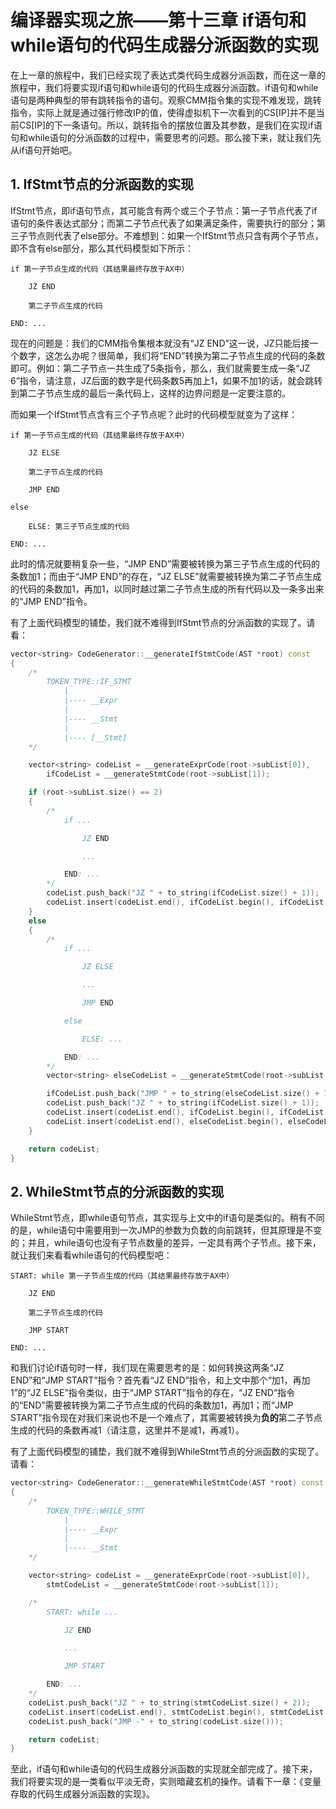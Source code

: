 # 编译器实现之旅——第十三章 if语句和while语句的代码生成器分派函数的实现

在上一章的旅程中，我们已经实现了表达式类代码生成器分派函数，而在这一章的旅程中，我们将要实现if语句和while语句的代码生成器分派函数。if语句和while语句是两种典型的带有跳转指令的语句。观察CMM指令集的实现不难发现，跳转指令，实际上就是通过强行修改IP的值，使得虚拟机下一次看到的CS[IP]并不是当前CS[IP]的下一条语句。所以，跳转指令的摆放位置及其参数，是我们在实现if语句和while语句的分派函数的过程中，需要思考的问题。那么接下来，就让我们先从if语句开始吧。

## 1. IfStmt节点的分派函数的实现

IfStmt节点，即if语句节点，其可能含有两个或三个子节点：第一子节点代表了if语句的条件表达式部分；而第二子节点代表了如果满足条件，需要执行的部分；第三子节点则代表了else部分。不难想到：如果一个IfStmt节点只含有两个子节点，即不含有else部分，那么其代码模型如下所示：

```
if 第一子节点生成的代码（其结果最终存放于AX中）

    JZ END

    第二子节点生成的代码

END: ...
```

现在的问题是：我们的CMM指令集根本就没有“JZ END”这一说，JZ只能后接一个数字，这怎么办呢？很简单，我们将“END”转换为第二子节点生成的代码的条数即可。例如：第二子节点一共生成了5条指令，那么，我们就需要生成一条“JZ 6”指令，请注意，JZ后面的数字是代码条数5再加上1，如果不加1的话，就会跳转到第二子节点生成的最后一条代码上，这样的边界问题是一定要注意的。

而如果一个IfStmt节点含有三个子节点呢？此时的代码模型就变为了这样：

```
if 第一子节点生成的代码（其结果最终存放于AX中）

    JZ ELSE

    第二子节点生成的代码

    JMP END

else

    ELSE: 第三子节点生成的代码

END: ...
```

此时的情况就要稍复杂一些，“JMP END”需要被转换为第三子节点生成的代码的条数加1；而由于“JMP END”的存在，“JZ ELSE”就需要被转换为第二子节点生成的代码的条数加1，再加1，以同时越过第二子节点生成的所有代码以及一条多出来的“JMP END”指令。

有了上面代码模型的铺垫，我们就不难得到IfStmt节点的分派函数的实现了。请看：

``` Cpp
vector<string> CodeGenerator::__generateIfStmtCode(AST *root) const
{
    /*
        TOKEN_TYPE::IF_STMT
            |
            |---- __Expr
            |
            |---- __Stmt
            |
            |---- [__Stmt]
    */

    vector<string> codeList = __generateExprCode(root->subList[0]),
        ifCodeList = __generateStmtCode(root->subList[1]);

    if (root->subList.size() == 2)
    {
        /*
            if ...

                JZ END

                ...

            END: ...
        */
        codeList.push_back("JZ " + to_string(ifCodeList.size() + 1));
        codeList.insert(codeList.end(), ifCodeList.begin(), ifCodeList.end());
    }
    else
    {
        /*
            if ...

                JZ ELSE

                ...

                JMP END

            else

                ELSE: ...

            END: ...
        */
        vector<string> elseCodeList = __generateStmtCode(root->subList[2]);

        ifCodeList.push_back("JMP " + to_string(elseCodeList.size() + 1));
        codeList.push_back("JZ " + to_string(ifCodeList.size() + 1));
        codeList.insert(codeList.end(), ifCodeList.begin(), ifCodeList.end());
        codeList.insert(codeList.end(), elseCodeList.begin(), elseCodeList.end());
    }

    return codeList;
}
```

## 2. WhileStmt节点的分派函数的实现

WhileStmt节点，即while语句节点，其实现与上文中的if语句是类似的。稍有不同的是，while语句中需要用到一次JMP的参数为负数的向前跳转，但其原理是不变的；并且，while语句也没有子节点数量的差异，一定具有两个子节点。接下来，就让我们来看看while语句的代码模型吧：

```
START: while 第一子节点生成的代码（其结果最终存放于AX中）

    JZ END

    第二子节点生成的代码

    JMP START

END: ...
```

和我们讨论if语句时一样，我们现在需要思考的是：如何转换这两条“JZ END”和“JMP START”指令？首先看“JZ END”指令，和上文中那个“加1，再加1”的“JZ ELSE”指令类似，由于“JMP START”指令的存在，“JZ END”指令的“END”需要被转换为第二子节点生成的代码的条数加1，再加1；而“JMP START”指令现在对我们来说也不是一个难点了，其需要被转换为**负的**第二子节点生成的代码的条数再减1（请注意，这里并不是减1，再减1）。

有了上面代码模型的铺垫，我们就不难得到WhileStmt节点的分派函数的实现了。请看：

``` Cpp
vector<string> CodeGenerator::__generateWhileStmtCode(AST *root) const
{
    /*
        TOKEN_TYPE::WHILE_STMT
            |
            |---- __Expr
            |
            |---- __Stmt
    */

    vector<string> codeList = __generateExprCode(root->subList[0]),
        stmtCodeList = __generateStmtCode(root->subList[1]);

    /*
        START: while ...

            JZ END

            ...

            JMP START

        END: ...
    */
    codeList.push_back("JZ " + to_string(stmtCodeList.size() + 2));
    codeList.insert(codeList.end(), stmtCodeList.begin(), stmtCodeList.end());
    codeList.push_back("JMP -" + to_string(codeList.size()));

    return codeList;
}
```

至此，if语句和while语句的代码生成器分派函数的实现就全部完成了。接下来，我们将要实现的是一类看似平淡无奇，实则暗藏玄机的操作。请看下一章：《变量存取的代码生成器分派函数的实现》。
